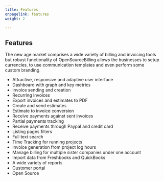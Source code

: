 ```yaml
---
title: Features
onpagelink: features
weight: 2

---
```


Features
--------

The new age market comprises a wide variety of billing and invoicing tools but robust functionality of OpenSourceBilling allows the businesses to setup currencies, to use communication templates and even perform some custom branding.

- Attractive, responsive and adaptive user interface
- Dashboard with graph and key metrics
- Invoice sending and creation
- Recurring invoices
- Export invoices and estimates to PDF
- Create and send estimates
- Estimate to invoice conversion
- Receive payments against sent invoices
- Partial payments tracking
- Receive payments through Paypal and credit card
- Listing pages filters
- Full text search
- Time Tracking for running projects
- Invoice generation from project log hours
- Manage billing for multiple sister companies under one account
- Import data from Freshbooks and QuickBooks
- A wide variety of reports
- Customer portal
- Open Source
 